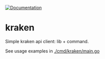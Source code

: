 [![Documentation](https://pkg.go.dev/badge/github.com/nikandfor/kraken)](https://pkg.go.dev/github.com/nikandfor/kraken?tab=doc)

# kraken

Simple kraken api client: lib + command.

See usage examples in [./cmd/kraken/main.go](./cmd/kraken/main.go)
